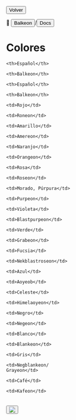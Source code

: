 <button class="button-82-pushable" role="button" onclick="history.back()">
  <span class="button-82-shadow"></span>
  <span class="button-82-edge"></span>
  <span class="button-82-front text">
  Volver
 </span> </button>

📂 <button class="button-16" role="button" onclick="location.href='../../index'">Balkeon</button>/<button class="button-16" role="button" onclick="location.href='../index'">Docs</button>

# Colores 

  <table style="width:100%">

  <theader>

  <tr>

    <th>Español</th>

    <th>Balkeon</th>

    <th>Español</th>

    <th>Balkeon</th> 

  </tr>

  </theader>

  <tbody>

  <tr>

    <td>Rojo</td>

    <td>Roneon</td>

    <td>Amarillo</td>

    <td>Amereon</td>  

  </tr>

  <tr>

    <td>Naranjo</td>

    <td>Orangeon</td>

    <td>Rosa</td>

    <td>Roseon</td>  

  </tr>

  <tr>

    <td>Morado, Púrpura</td>

    <td>Purpeon</td>

    <td>Violeta</td>

    <td>Blastpurpeon</td>  

  </tr>

  <tr>

    <td>Verde</td>

    <td>Grabeon</td>

    <td>Fucsia</td>

    <td>Nekblastroseon</td>  

  </tr>

  <tr>

    <td>Azul</td>

    <td>Aoyeob</td>

    <td>Celeste</td>

    <td>Himelaoyeon</td>  

  </tr>

  <tr>

    <td>Negro</td>

    <td>Negeon</td>

    <td>Blanco</td>

    <td>Blankeon</td>  

  </tr>

  <tr>

    <td>Gris</td>

    <td>Negblankeon/
    Grayeon</td>

    <td>Café</td>

    <td>Kafeon</td>  

  </tr>

  </tbody>

  </table>
  

<button class="button-17" role="button" onclick="langRedirect('es')"><img src="https://img.icons8.com/?size=35&id=95094&format=png&color=000000"/></button> 
